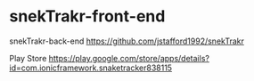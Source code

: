 # snekTrakr-front-end

  snekTrakr-back-end https://github.com/jstafford1992/snekTrakr
  
  Play Store https://play.google.com/store/apps/details?id=com.ionicframework.snaketracker838115
  
  
